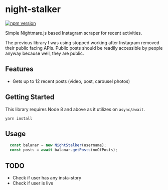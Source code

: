 # night-stalker
[![npm version](https://badge.fury.io/js/night-stalker.svg)](https://badge.fury.io/js/night-stalker)

Simple Nightmare.js based Instagram scraper for recent activities.

The previous library I was using stopped working after Instagram removed their public facing APIs.
Public posts should be readily accessible by people anyway because well, they are public.

## Features
- Gets up to 12 recent posts (video, post, carousel photos)

## Getting Started
This library requires Node 8 and above as it utilizes on ```async/await```.
```
yarn install
```

## Usage
```javascript
  const balanar = new NightStalker(username);
  const posts = await balanar.getPosts(noOfPosts);
```

## TODO
- Check if user has any insta-story
- Check if user is live